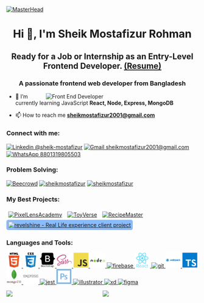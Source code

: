 [![MasterHead](https://i.postimg.cc/hvzfQqmJ/front-end-developer-banner.jpg)](#)

<h1 align="center">Hi 👋, I'm Sheik Mostafizur Rohman</h1>
<h2 align="center">Ready for a Job or Internship as an Entry-Level Frontend Developer. <a href="https://drive.google.com/file/d/1ghZNNo43N3FSjhUVMN7ekLOenGI1kloz/view">(Resume)</a></h2>
<h3 align="center">A passionate frontend web developer from Bangladesh</h3>
<img src="https://i.postimg.cc/NMPK00Kq/front-end-man.png" alt="Front End Developer" align="right" width="400" />

- 🌱 I’m currently learning JavaScript **React, Node, Express, MongoDB**

- 📫 How to reach me **sheikmostafizur2001@gmail.com**

<h3 align="left">Connect with me:</h3>
<p align="left">
<a href="https://linkedin.com/in/sheik-mostafizur" target="blank"><img align="center" src="https://raw.githubusercontent.com/rahuldkjain/github-profile-readme-generator/master/src/images/icons/Social/linked-in-alt.svg" alt="Linkedin @sheik-mostafizur" height="30" width="40" /></a>
<a href="mailto:sheikmostafizur2001@gmail.com" target="blank"><img align="center" src="https://upload.wikimedia.org/wikipedia/commons/thumb/7/7e/Gmail_icon_%282020%29.svg/2560px-Gmail_icon_%282020%29.svg.png" alt="Gmail sheikmostafizur2001@gmail.com" height="30" width="auto" /></a>
<a href="https://wa.me/8801319805503?text=sheik-mostafizur" target="blank"><img align="center" src="https://upload.wikimedia.org/wikipedia/commons/thumb/6/6b/WhatsApp.svg/512px-WhatsApp.svg.png?20220228223904" alt="WhatsApp 8801319805503" height="40" width="40" /></a>
</p>

<h3 align="left">Problem Solving:</h3>
<p align="left">
<a href="https://www.beecrowd.com.br/judge/en/profile/816393" target="blank"><img align="center" src="https://repository-images.githubusercontent.com/452657937/1132479a-b4e2-476a-93c6-dc0fcabab6d6" alt="Beecrowd" height="40" width="40" /></a>
<a href="https://www.hackerrank.com/sheikmostafizur" target="blank"><img align="center" src="https://raw.githubusercontent.com/rahuldkjain/github-profile-readme-generator/master/src/images/icons/Social/hackerrank.svg" alt="sheikmostafizur" height="30" width="40" /></a>
<a href="https://www.leetcode.com/sheikmostafizur" target="blank"><img align="center" src="https://raw.githubusercontent.com/rahuldkjain/github-profile-readme-generator/master/src/images/icons/Social/leet-code.svg" alt="sheikmostafizur" height="30" width="40" /></a>
</p>

<h3 align="left">My Best Projects:</h3>
<p align="left">
<a href="https://pixellens-academy.web.app/" target="blank"><img style="background:#fff; padding:5px; border-radius:5px;" align="center" src="https://cdn4.iconfinder.com/data/icons/saas-ui-design-essentials/20/open-in-new-tab-512.png" alt="PixelLensAcademy" height="20" width="20" /></a>
<a href="https://module-auth-7c320.web.app/" target="blank"><img style="background:#fff; padding:5px; border-radius:5px;" align="center" src="https://cdn4.iconfinder.com/data/icons/saas-ui-design-essentials/20/open-in-new-tab-512.png" alt="ToyVerse" height="20" width="20" /></a>
<a href="https://recipe-master-526ae.web.app/" target="blank"><img style="background:#fff; padding:5px; border-radius:5px;" align="center" src="https://cdn4.iconfinder.com/data/icons/saas-ui-design-essentials/20/open-in-new-tab-512.png" alt="RecipeMaster" height="20" width="20" /></a>
<a href="https://github.com/sheik-mostafizur/revelshine.git" target="blank"><img style="background:#88bcff; padding:5px; border-radius:5px;" align="center" src="https://cdn4.iconfinder.com/data/icons/saas-ui-design-essentials/20/open-in-new-tab-512.png" alt="revelshine - Real Life experience client project" height="20" width="20" /></a>
</p>

<h3 align="left">Languages and Tools:</h3>
<p align="left">
<a href="https://www.w3.org/html/" target="_blank" rel="noreferrer"> <img src="https://raw.githubusercontent.com/devicons/devicon/master/icons/html5/html5-original-wordmark.svg" alt="html5" width="40" height="40" /> </a>
<a href="https://www.w3schools.com/css/" target="_blank" rel="noreferrer" > <img src="https://raw.githubusercontent.com/devicons/devicon/master/icons/css3/css3-original-wordmark.svg" alt="css3" width="40" height="40" /> </a>
<a href="https://getbootstrap.com" target="_blank" rel="noreferrer"> <img src="https://raw.githubusercontent.com/devicons/devicon/master/icons/bootstrap/bootstrap-plain-wordmark.svg" alt="bootstrap" width="40" height="40" /> </a>
<a href="https://sass-lang.com" target="_blank" rel="noreferrer"> <img src="https://raw.githubusercontent.com/devicons/devicon/master/icons/sass/sass-original.svg" alt="sass" width="40" height="40" /> </a>
<a href="https://developer.mozilla.org/en-US/docs/Web/JavaScript" target="_blank" rel="noreferrer" > <img src="https://raw.githubusercontent.com/devicons/devicon/master/icons/javascript/javascript-original.svg" alt="javascript" width="40" height="40" /> </a>
<a href="https://nodejs.org" target="_blank" rel="noreferrer"> <img src="https://raw.githubusercontent.com/devicons/devicon/master/icons/nodejs/nodejs-original-wordmark.svg" alt="nodejs" width="40" height="40" /> </a> <a href="https://firebase.google.com/" target="_blank" rel="noreferrer"> <img src="https://www.vectorlogo.zone/logos/firebase/firebase-icon.svg" alt="firebase" width="40" height="40" /> </a>
<a href="https://reactjs.org/" target="_blank" rel="noreferrer"> <img src="https://raw.githubusercontent.com/devicons/devicon/master/icons/react/react-original-wordmark.svg" alt="react" width="40" height="40" /> </a>
<a href="https://git-scm.com/" target="_blank" rel="noreferrer"> <img src="https://www.vectorlogo.zone/logos/git-scm/git-scm-icon.svg" alt="git" width="40" height="40" /> </a>
<a href="https://webpack.js.org" target="_blank" rel="noreferrer"> <img src="https://raw.githubusercontent.com/devicons/devicon/d00d0969292a6569d45b06d3f350f463a0107b0d/icons/webpack/webpack-original-wordmark.svg" alt="webpack" width="40" height="40" /> </a>
<a href="https://www.typescriptlang.org/" target="_blank" rel="noreferrer" > <img src="https://raw.githubusercontent.com/devicons/devicon/master/icons/typescript/typescript-original.svg" alt="typescript" width="40" height="40" /> </a>
<a href="https://www.mongodb.com/" target="_blank" rel="noreferrer"> <img src="https://raw.githubusercontent.com/devicons/devicon/master/icons/mongodb/mongodb-original-wordmark.svg" alt="mongodb" width="40" height="40" /> </a>
<a href="https://expressjs.com" target="_blank" rel="noreferrer"> <img src="https://raw.githubusercontent.com/devicons/devicon/master/icons/express/express-original-wordmark.svg" alt="express" width="40" height="40" /> </a>
<a href="https://jestjs.io" target="_blank" rel="noreferrer"> <img src="https://www.vectorlogo.zone/logos/jestjsio/jestjsio-icon.svg" alt="jest" width="40" height="40" /> </a>
<a href="https://www.photoshop.com/en" target="_blank" rel="noreferrer"> <img src="https://raw.githubusercontent.com/devicons/devicon/master/icons/photoshop/photoshop-line.svg" alt="photoshop" width="40" height="40" /> </a>
<a href="https://www.adobe.com/in/products/illustrator.html" target="_blank" rel="noreferrer" > <img src="https://www.vectorlogo.zone/logos/adobe_illustrator/adobe_illustrator-icon.svg" alt="illustrator" width="40" height="40" /> </a>
<a href="https://www.adobe.com/products/xd.html" target="_blank" rel="noreferrer" > <img src="https://cdn.worldvectorlogo.com/logos/adobe-xd.svg" alt="xd" width="40" height="40" /> </a>
<a href="https://www.figma.com/" target="_blank" rel="noreferrer"> <img src="https://www.vectorlogo.zone/logos/figma/figma-icon.svg" alt="figma" width="40" height="40" /> </a>
</p>

<!--[![Top Langs](https://github-readme-stats.vercel.app/api/top-langs/?username=sheik-mostafizur&layout)](https://github.com/sheik-mostafizur/github-readme-stats)-->
<img align="left"  width="47%"  src="https://github-readme-stats.vercel.app/api?username=sheik-mostafizur&show_icons=true&theme=radical" />
<img align="left" style="margin-left:1rem;" width="47%" src="https://github-readme-stats.vercel.app/api/top-langs/?username=sheik-mostafizur&layout=compact" />
